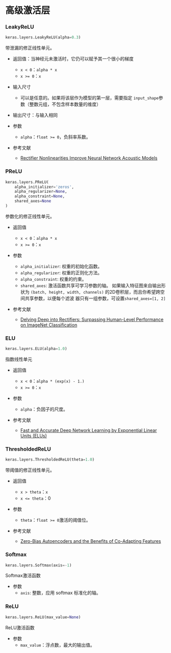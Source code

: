 #	高级激活层

### LeakyReLU

```python
keras.layers.LeakyReLU(alpha=0.3)
```

带泄漏的修正线性单元。

-	返回值：当神经元未激活时，它仍可以赋予其一个很小的梯度
	-	`x < 0`：`alpha * x`
	-	`x >= 0`：`x`

-	输入尺寸
	-	可以是任意的。如果将该层作为模型的第一层，需要指定
		`input_shape`参数（整数元组，不包含样本数量的维度）

-	输出尺寸：与输入相同

-	参数
	-	`alpha`：`float >= 0`，负斜率系数。

-	参考文献
	-	[Rectifier Nonlinearities Improve Neural Network Acoustic Models](https://web.stanford.edu/~awni/papers/relu_hybrid_icml2013_final.pdf)

### PReLU

```python
keras.layers.PReLU(
	alpha_initializer='zeros',
	alpha_regularizer=None,
	alpha_constraint=None,
	shared_axes=None
)
```

参数化的修正线性单元。

-	返回值
	-	`x < 0`：`alpha * x`
	-	`x >= 0`：`x`

-	参数
	-	`alpha_initializer`: 权重的初始化函数。
	-	`alpha_regularizer`: 权重的正则化方法。
	-	`alpha_constraint`: 权重的约束。
	-	`shared_axes`: 激活函数共享可学习参数的轴。
		如果输入特征图来自输出形状为
		`(batch, height, width, channels)`
		的2D卷积层，而且你希望跨空间共享参数，以便每个滤波
		器只有一组参数，可设置`shared_axes=[1, 2]`

-	参考文献
	-	[Delving Deep into Rectifiers: Surpassing Human-Level Performance on ImageNet Classification](https://arxiv.org/abs/1502.01852)

###	ELU

```python
keras.layers.ELU(alpha=1.0)
```

指数线性单元

-	返回值
	-	`x < 0`：`alpha * (exp(x) - 1.)`
	-	`x >= 0`：`x`

-	参数
	-	`alpha`：负因子的尺度。

-	参考文献
	-	[Fast and Accurate Deep Network Learning by Exponential Linear Units (ELUs)](https://arxiv.org/abs/1511.07289v1)

### ThresholdedReLU

```python
keras.layers.ThresholdedReLU(theta=1.0)
```

带阈值的修正线性单元。

-	返回值
	-	`x > theta`：`x`
	-	`x <= theta`：0

-	参数
	-	`theta`：`float >= 0`激活的阈值位。

-	参考文献
	-	[Zero-Bias Autoencoders and the Benefits of Co-Adapting Features](http://arxiv.org/abs/1402.3337)

### Softmax

```python
keras.layers.Softmax(axis=-1)
```

Softmax激活函数

-	参数
	-	`axis`: 整数，应用 softmax 标准化的轴。

### ReLU

```python
keras.layers.ReLU(max_value=None)
```

ReLU激活函数

-	参数
	-	`max_value`：浮点数，最大的输出值。




